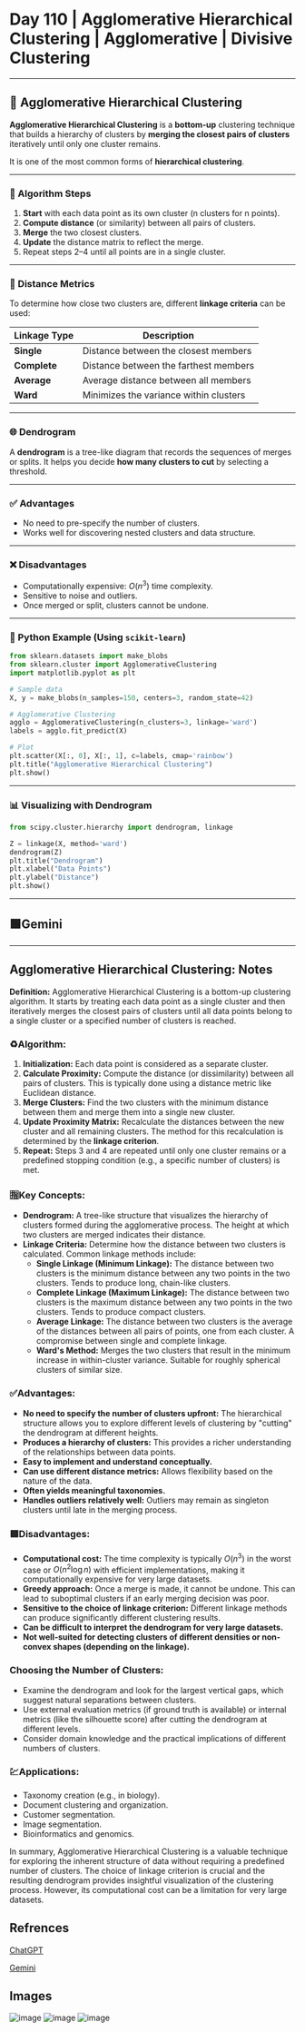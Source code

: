 # Day 110 | Agglomerative Hierarchical Clustering | Agglomerative | Divisive Clustering

---

## 🌳 Agglomerative Hierarchical Clustering

**Agglomerative Hierarchical Clustering** is a **bottom-up** clustering technique that builds a hierarchy of clusters by **merging the closest pairs of clusters** iteratively until only one cluster remains.

It is one of the most common forms of **hierarchical clustering**.

---

### 🔁 Algorithm Steps

1. **Start** with each data point as its own cluster (n clusters for n points).
2. **Compute distance** (or similarity) between all pairs of clusters.
3. **Merge** the two closest clusters.
4. **Update** the distance matrix to reflect the merge.
5. Repeat steps 2–4 until all points are in a single cluster.

---

### 🧮 Distance Metrics

To determine how close two clusters are, different **linkage criteria** can be used:

| Linkage Type | Description                            |
| ------------ | -------------------------------------- |
| **Single**   | Distance between the closest members   |
| **Complete** | Distance between the farthest members  |
| **Average**  | Average distance between all members   |
| **Ward**     | Minimizes the variance within clusters |

---

### 🌐 Dendrogram

A **dendrogram** is a tree-like diagram that records the sequences of merges or splits. It helps you decide **how many clusters to cut** by selecting a threshold.

---

### ✅ Advantages

* No need to pre-specify the number of clusters.
* Works well for discovering nested clusters and data structure.

---

### ❌ Disadvantages

* Computationally expensive: $O(n^3)$ time complexity.
* Sensitive to noise and outliers.
* Once merged or split, clusters cannot be undone.

---

### 🔢 Python Example (Using `scikit-learn`)

```python
from sklearn.datasets import make_blobs
from sklearn.cluster import AgglomerativeClustering
import matplotlib.pyplot as plt

# Sample data
X, y = make_blobs(n_samples=150, centers=3, random_state=42)

# Agglomerative Clustering
agglo = AgglomerativeClustering(n_clusters=3, linkage='ward')
labels = agglo.fit_predict(X)

# Plot
plt.scatter(X[:, 0], X[:, 1], c=labels, cmap='rainbow')
plt.title("Agglomerative Hierarchical Clustering")
plt.show()
```

---

### 📊 Visualizing with Dendrogram

```python
from scipy.cluster.hierarchy import dendrogram, linkage

Z = linkage(X, method='ward')
dendrogram(Z)
plt.title("Dendrogram")
plt.xlabel("Data Points")
plt.ylabel("Distance")
plt.show()
```

---


## 🟩Gemini
---

## Agglomerative Hierarchical Clustering: Notes

**Definition:** Agglomerative Hierarchical Clustering is a bottom-up clustering algorithm. It starts by treating each data point as a single cluster and then iteratively merges the closest pairs of clusters until all data points belong to a single cluster or a specified number of clusters is reached.

### ♻Algorithm:

1.  **Initialization:** Each data point is considered as a separate cluster.
2.  **Calculate Proximity:** Compute the distance (or dissimilarity) between all pairs of clusters. This is typically done using a distance metric like Euclidean distance.
3.  **Merge Clusters:** Find the two clusters with the minimum distance between them and merge them into a single new cluster.
4.  **Update Proximity Matrix:** Recalculate the distances between the new cluster and all remaining clusters. The method for this recalculation is determined by the **linkage criterion**.
5.  **Repeat:** Steps 3 and 4 are repeated until only one cluster remains or a predefined stopping condition (e.g., a specific number of clusters) is met.

### 🈯Key Concepts:

* **Dendrogram:** A tree-like structure that visualizes the hierarchy of clusters formed during the agglomerative process. The height at which two clusters are merged indicates their distance.
* **Linkage Criteria:** Determine how the distance between two clusters is calculated. Common linkage methods include:
    * **Single Linkage (Minimum Linkage):** The distance between two clusters is the minimum distance between any two points in the two clusters. Tends to produce long, chain-like clusters.
    * **Complete Linkage (Maximum Linkage):** The distance between two clusters is the maximum distance between any two points in the two clusters. Tends to produce compact clusters.
    * **Average Linkage:** The distance between two clusters is the average of the distances between all pairs of points, one from each cluster. A compromise between single and complete linkage.
    * **Ward's Method:** Merges the two clusters that result in the minimum increase in within-cluster variance. Suitable for roughly spherical clusters of similar size.

### ✅Advantages:

* **No need to specify the number of clusters upfront:** The hierarchical structure allows you to explore different levels of clustering by "cutting" the dendrogram at different heights.
* **Produces a hierarchy of clusters:** This provides a richer understanding of the relationships between data points.
* **Easy to implement and understand conceptually.**
* **Can use different distance metrics:** Allows flexibility based on the nature of the data.
* **Often yields meaningful taxonomies.**
* **Handles outliers relatively well:** Outliers may remain as singleton clusters until late in the merging process.

### 🟥Disadvantages:

* **Computational cost:** The time complexity is typically $O(n^3)$ in the worst case or $O(n^2 \log n)$ with efficient implementations, making it computationally expensive for very large datasets.
* **Greedy approach:** Once a merge is made, it cannot be undone. This can lead to suboptimal clusters if an early merging decision was poor.
* **Sensitive to the choice of linkage criterion:** Different linkage methods can produce significantly different clustering results.
* **Can be difficult to interpret the dendrogram for very large datasets.**
* **Not well-suited for detecting clusters of different densities or non-convex shapes (depending on the linkage).**

### Choosing the Number of Clusters:

* Examine the dendrogram and look for the largest vertical gaps, which suggest natural separations between clusters.
* Use external evaluation metrics (if ground truth is available) or internal metrics (like the silhouette score) after cutting the dendrogram at different levels.
* Consider domain knowledge and the practical implications of different numbers of clusters.

### 💹Applications:

* Taxonomy creation (e.g., in biology).
* Document clustering and organization.
* Customer segmentation.
* Image segmentation.
* Bioinformatics and genomics.

In summary, Agglomerative Hierarchical Clustering is a valuable technique for exploring the inherent structure of data without requiring a predefined number of clusters. The choice of linkage criterion is crucial and the resulting dendrogram provides insightful visualization of the clustering process. However, its computational cost can be a limitation for very large datasets.




## Refrences

[ChatGPT](https://chatgpt.com/)

[Gemini](https://gemini.google.com/app)

## Images
![image](assets/image.gif)
![image](assets/image2.png)
![image](assets/image3.png)
